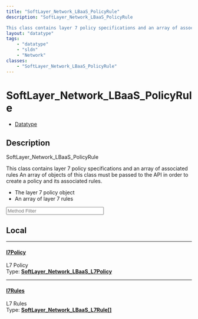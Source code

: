 ```yaml
---
title: "SoftLayer_Network_LBaaS_PolicyRule"
description: "SoftLayer_Network_LBaaS_PolicyRule 

This class contains layer 7 policy specifications and an array of associated rules... "
layout: "datatype"
tags:
    - "datatype"
    - "sldn"
    - "Network"
classes:
    - "SoftLayer_Network_LBaaS_PolicyRule"
---
```


# SoftLayer_Network_LBaaS_PolicyRule
<div id='service-datatype'>
    <ul id='sldn-reference-tabs'>
        <li id='datatype'> <a href='/reference/datatypes/SoftLayer_Network_LBaaS_PolicyRule' >Datatype</a></li>
    </ul>
</div>

## Description 
SoftLayer_Network_LBaaS_PolicyRule 

This class contains layer 7 policy specifications and an array of associated rules An array of objects of this class must be passed to the API in order to create a policy and its associated rules. <ul> <li>The layer 7 policy object </li> <li>An array of layer 7 rules </li> </ul> 





<!-- Service Filer BEGIN -->
<div class="view-filters">
        <div class="clearfix">
            <div class="search-input-box">
                <input placeholder="Method Filter" onkeyup="titleSearch(inputId='prop-input', divId='properties', elementClass='prop-row')" 
                    type="text" id="prop-input" value="" size="30" maxlength="128" class="form-text">
            </div>
        </div>
</div>
<!-- Service Filer END -->

<div id="properties" class="content">
<div id="localProperties" class="prop-content" >

## Local
-----
[l7Policy]: #l7policy
#### [l7Policy]
L7 Policy  
<span class="type-label">Type: </span>**<a href='/reference/datatypes/SoftLayer_Network_LBaaS_L7Policy'>SoftLayer_Network_LBaaS_L7Policy </a>**

-----
[l7Rules]: #l7rules
#### [l7Rules]
L7 Rules  
<span class="type-label">Type: </span>**<a href='/reference/datatypes/SoftLayer_Network_LBaaS_L7Rule'>SoftLayer_Network_LBaaS_L7Rule[] </a>**

</div>
<!-- LOCAL PROPERTY END -->

</div>


